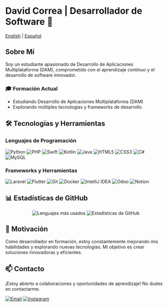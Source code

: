 # David Correa | Desarrollador de Software 🚀

[English](README.md) | [Español](README-es.md)

## Sobre Mí

Soy un estudiante apasionado de Desarrollo de Aplicaciones Multiplataforma (DAM), comprometido con el aprendizaje continuo y el desarrollo de software innovador.

### 🎓 Formación Actual
- Estudiando Desarrollo de Aplicaciones Multiplataforma (DAM)
- Explorando múltiples tecnologías y frameworks de desarrollo

## 🛠️ Tecnologías y Herramientas

### Lenguajes de Programación
![Python](https://img.shields.io/badge/Python-3776AB.svg?logo=python&logoColor=white)
![PHP](https://img.shields.io/badge/PHP-777BB4.svg?logo=php&logoColor=white)
![Swift](https://img.shields.io/badge/Swift-FA7343.svg?logo=swift&logoColor=white)
![Kotlin](https://img.shields.io/badge/Kotlin-0095D5.svg?logo=kotlin&logoColor=white)
![Java](https://img.shields.io/badge/Java-ED8B00.svg?logo=java&logoColor=white)
![HTML5](https://img.shields.io/badge/HTML-E34F26.svg?logo=html5&logoColor=white)
![CSS3](https://img.shields.io/badge/CSS-1572B6.svg?logo=css3&logoColor=white)
![C#](https://img.shields.io/badge/C%23-239120.svg?logo=c-sharp&logoColor=white)
![MySQL](https://img.shields.io/badge/MySQL-4479A1.svg?logo=mysql&logoColor=white) 

### Frameworks y Herramientas
![Laravel](https://img.shields.io/badge/Laravel-FF2D20.svg?logo=laravel&logoColor=white) 
![Flutter](https://img.shields.io/badge/Flutter-02569B.svg?logo=flutter&logoColor=white) 
![Git](https://img.shields.io/badge/Git-F05032.svg?logo=git&logoColor=white) 
![Docker](https://img.shields.io/badge/Docker-2496ED.svg?logo=docker&logoColor=white) 
![IntelliJ IDEA](https://img.shields.io/badge/IntelliJ_IDEA-000000.svg?logo=intellij-idea&logoColor=white)
![Odoo](https://img.shields.io/badge/Odoo-512B58.svg?logo=odoo&logoColor=white)
![Notion](https://img.shields.io/badge/Notion-000000.svg?logo=notion&logoColor=white)


## 📊 Estadísticas de GitHub

<div align="center">
  <img src="https://github-readme-stats.vercel.app/api/top-langs?username=XCDavidXD2&show_icons=true&theme=dark&locale=en&layout=compact" alt="Lenguajes más usados"/>
  <img src="https://github-readme-stats.vercel.app/api?username=XCDavidXD2&show_icons=true&theme=dark&locale=en" alt="Estadísticas de GitHub"/>
</div>

## 🌟 Motivación

Como desarrollador en formación, estoy constantemente mejorando mis habilidades y explorando nuevas tecnologías. Mi objetivo es crear soluciones innovadoras y eficientes.

## 📫 Contacto

¡Estoy abierto a colaboraciones y oportunidades de aprendizaje! No dudes en contactarme.

[![Email](https://img.shields.io/badge/Email-D14836?logo=gmail&logoColor=white)](mailto:xcdavidxd16@gmail.com)
[![Instagram](https://img.shields.io/badge/Instagram-E4405F?logo=instagram&logoColor=white)](https://www.instagram.com/xcdavidbxd)
